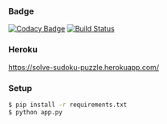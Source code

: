 ### Badge

[![Codacy Badge](https://app.codacy.com/project/badge/Grade/89a117c5dccb4e3c80a990501d7d60ac)](https://www.codacy.com/gh/ishi720/solve_sudoku_puzzle/dashboard?utm_source=github.com&amp;utm_medium=referral&amp;utm_content=ishi720/solve_sudoku_puzzle&amp;utm_campaign=Badge_Grade) [![Build Status](https://travis-ci.org/ishi720/solve_sudoku_puzzle.svg?branch=master)](https://travis-ci.org/ishi720/solve_sudoku_puzzle)

### Heroku

https://solve-sudoku-puzzle.herokuapp.com/

### Setup

```bash
$ pip install -r requirements.txt
$ python app.py
```
